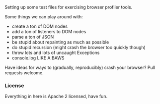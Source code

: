 Setting up some test files for exercising browser profiler tools.

Some things we can play around with:
* create a ton of DOM nodes
* add a ton of listeners to DOM nodes
* parse a ton of JSON
* be stupid about repainting as much as possible
* do stupid recursion (might crash the browser too quickly though)
* throw lots and lots of uncaught Exceptions
* console.log LIKE A BAWS

Have ideas for ways to (gradually, reproducibly) crash your browser? Pull requests welcome.

### License

Everything in here is Apache 2 licensed, have fun.
